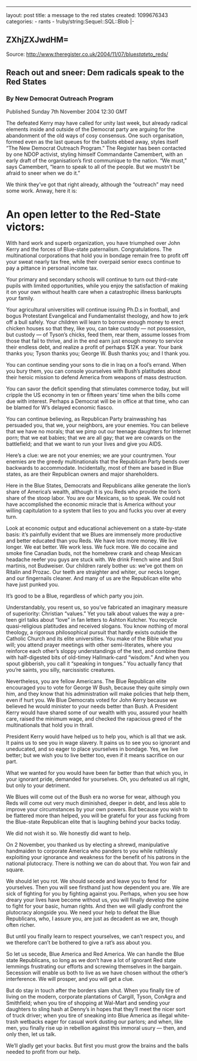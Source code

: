 <hr />

<p>layout: post
title: a message to the red states
created: 1099676343
categories:
- rants
- !ruby/string:Sequel::SQL::Blob |-</p>

<h2 id="_zxhjzxjwdhm">  ZXhjZXJwdHM=</h2>

<p>Source: <A HREF="http://www.theregister.co.uk/2004/11/07/blue_state_to_reds/">http://www.theregister.co.uk/2004/11/07/blue<em>state</em>to_reds/</A></p>

<H2>Reach out and sneer: Dem radicals speak to the Red States</H2>

<H3>By New Democrat Outreach Program</H3>

<p>Published Sunday 7th November 2004 12:30&#160;GMT</p>

<p>The defeated Kerry may have called for unity last week, but already radical elements inside and outside of the Democrat party are arguing for the abandonment of the old ways of cosy consensus. One such organisation, formed even as the last queues for the ballots ebbed away, styles itself &#8220;The New Democrat Outreach Program.&#8221; The Register has been contacted by one NDOP activist, styling himself Commandante Camembert, with an early draft of the organisation&#8217;s first communique to the nation. &#8220;We must,&#8221; says Camembert, &#8220;learn to speak to all of the people. But we mustn&#8217;t be afraid to sneer when we do it.&#8221;</p>

<p>We think they&#8217;ve got that right already, although the &#8220;outreach&#8221; may need some work. Anway, here it is:</p>

<H1>An open letter to the Red-State victors:</H1>

<p>With hard work and superb organization, you have triumphed over John Kerry and the forces of Blue-state paternalism. Congratulations. The multinational corporations that hold you in bondage remain free to profit off your sweat nearly tax free, while their overpaid senior execs continue to pay a pittance in personal income tax.</p>

<p>Your primary and secondary schools will continue to turn out third-rate pupils with limited opportunities, while you enjoy the satisfaction of making it on your own without health care when a catastrophic illness bankrupts your family.</p>

<p>Your agricultural universities will continue issuing Ph.D.s in football, and bogus Protestant Evangelical and Fundamentalist theology, and how to jerk off a bull safely. Your children will learn to borrow enough money to erect chicken houses so that they, like you, can take custody &#8212; not possession, but custody &#8212; of Tyson&#8217;s chicks, feed them, rear them, assume losses from those that fail to thrive, and in the end earn just enough money to service their endless debt, and realize a profit of perhaps $12K a year. Your bank thanks you; Tyson thanks you; George W. Bush thanks you; and I thank you.</p>

<p>You can continue sending your sons to die in Iraq on a fool&#8217;s errand. When you bury them, you can console yourselves with Bush&#8217;s platitudes about their heroic mission to defend America from weapons of mass destruction.</p>

<p>You can savor the deficit spending that stimulates commerce today, but will cripple the US economy in ten or fifteen years&#8217; time when the bills come due with interest. Perhaps a Democrat will be in office at that time, who can be blamed for W&#8217;s delayed economic fiasco.</p>

<p>You can continue believing, as Republican Party brainwashing has persuaded you, that we, your neighbors, are your enemies. You can believe that we have no morals; that we pimp out our teenage daughters for Internet porn; that we eat babies; that we are all gay; that we are cowards on the battlefield; and that we want to run your lives and give you AIDS.</p>

<p>Here&#8217;s a clue: we are not your enemies; we are your countrymen. Your enemies are the greedy multinationals that the Republican Party bends over backwards to accommodate. Incidentally, most of them are based in Blue states, as are their Republican owners and major shareholders.</p>

<p>Here in the Blue States, Democrats and Republicans alike generate the lion&#8217;s share of America&#8217;s wealth, although it is you Reds who provide the lion&#8217;s share of the stoop labor. You are our Mexicans, so to speak. We could not have accomplished the economic miracle that is America without your willing capitulation to a system that lies to you and fucks you over at every turn.</p>

<p>Look at economic output and educational achievement on a state-by-state basis: it&#8217;s painfully evident that we Blues are immensely more productive and better educated than you Reds. We have lots more money. We live longer. We eat better. We work less. We fuck more. We do cocaine and smoke fine Canadian buds, not the homebrew crank and cheap Mexican headache reefer you guys are stuck with. We drink French wine and Stoli martinis, not Budweiser. Our children rarely bother us: we&#8217;ve got them on Ritalin and Prozac. Our teeth are straighter and whiter, our necks longer, and our fingernails cleaner. And many of us are the Republican elite who have just punked you.</p>

<p>It&#8217;s good to be a Blue, regardless of which party you join.</p>

<p>Understandably, you resent us, so you&#8217;ve fabricated an imaginary measure of superiority: Christian &#8220;values.&#8221; Yet you talk about values the way a pre-teen girl talks about &#8220;love&#8221; in fan letters to Ashton Kutcher. You recycle quasi-religious platitudes and received slogans. You know nothing of moral theology, a rigorous philosophical pursuit that hardly exists outside the Catholic Church and its elite universities. You make of the Bible what you will; you attend prayer meetings with other semi-literates, where you reinforce each other&#8217;s sloppy understandings of the text, and combine them with half-digested bits of old-timey Hallmark-card &#8220;wisdom.&#8221; And when you spout gibberish, you call it &#8220;speaking in tongues.&#8221; You actually fancy that you&#8217;re saints, you silly, narcissistic creatures.</p>

<p>Nevertheless, you are fellow Americans. The Blue Republican elite encouraged you to vote for George W Bush, because they quite simply own him, and they know that his administration will make policies that help them, even if hurt you. We Blue Democrats voted for John Kerry because we believed he would minister to your needs better than Bush. A President Kerry would have shared some of our wealth with you, assured your health care, raised the minimum wage, and checked the rapacious greed of the multinationals that hold you in thrall.</p>

<p>President Kerry would have helped us to help you, which is all that we ask. It pains us to see you in wage slavery. It pains us to see you so ignorant and uneducated, and so eager to place yourselves in bondage. Yes, we live better; but we wish you to live better too, even if it means sacrifice on our part.</p>

<p>What we wanted for you would have been far better than that which you, in your ignorant pride, demanded for yourselves. Oh, you defeated us all right, but only to your detriment.</p>

<p>We Blues will come out of the Bush era no worse for wear, although you Reds will come out very much diminished, deeper in debt, and less able to improve your circumstances by your own powers. But because you wish to be flattered more than helped, you will be grateful for your ass fucking from the Blue-state Republican elite that is laughing behind your backs today.</p>

<p>We did not wish it so. We honestly did want to help.</p>

<p>On 2 November, you thanked us by electing a shrewd, manipulative handmaiden to corporate America who panders to you while ruthlessly exploiting your ignorance and weakness for the benefit of his patrons in the national plutocracy. There is nothing we can do about that. You won fair and square.</p>

<p>We should let you rot. We should secede and leave you to fend for yourselves. Then you will see firsthand just how dependent you are. We are sick of fighting for you by fighting against you. Perhaps, when you see how dreary your lives have become without us, you will finally develop the spine to fight for your basic, human rights. And then we will gladly confront the plutocracy alongside you. We need your help to defeat the Blue Republicans, who, I assure you, are just as decadent as we are, though often richer.</p>

<p>But until you finally learn to respect yourselves, we can&#8217;t respect you, and we therefore can&#8217;t be bothered to give a rat&#8217;s ass about you.</p>

<p>So let us secede, Blue America and Red America. We can handle the Blue state Republicans, so long as we don&#8217;t have a lot of ignorant Red state lemmings frustrating our efforts and screwing themselves in the bargain. Secession will enable us both to live as we have chosen without the other&#8217;s interference. We will prosper, and you will get a clue.</p>

<p>But do stay in touch after the borders slam shut. When you finally tire of living on the modern, corporate plantations of Cargill, Tyson, ConAgra and Smithfield; when you tire of shopping at Wal-Mart and sending your daughters to sling hash at Denny&#8217;s in hopes that they&#8217;ll meet the nicer sort of truck driver; when you tire of sneaking into Blue America as illegal white-trash wetbacks eager for casual work dusting our parlors; and when, like men, you finally rise up in rebellion against this immoral usury &#8212; then, and only then, let us talk.</p>

<p>We&#8217;ll gladly get your backs. But first you must grow the brains and the balls needed to profit from our help. </p>
